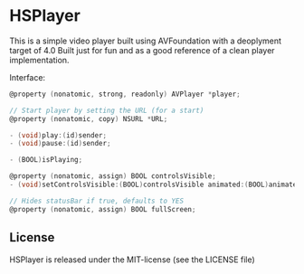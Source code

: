 # HSPlayer
This is a simple video player built using AVFoundation with a deoplyment target of 4.0
Built just for fun and as a good reference of a clean player implementation.

Interface:
 ```objective-c
@property (nonatomic, strong, readonly) AVPlayer *player;

// Start player by setting the URL (for a start)
@property (nonatomic, copy) NSURL *URL;

- (void)play:(id)sender;
- (void)pause:(id)sender;

- (BOOL)isPlaying;

@property (nonatomic, assign) BOOL controlsVisible;
- (void)setControlsVisible:(BOOL)controlsVisible animated:(BOOL)animated;

// Hides statusBar if true, defaults to YES
@property (nonatomic, assign) BOOL fullScreen;
 ```

## License
HSPlayer is released under the MIT-license (see the LICENSE file)
